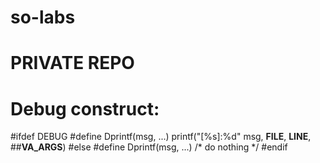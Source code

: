 # so-labs
# PRIVATE REPO
# Debug construct:

#ifdef DEBUG
#define Dprintf(msg, ...) printf("[%s]:%d" msg, __FILE__, __LINE__, ##__VA_ARGS__)
#else
#define Dprintf(msg, ...)	/* do nothing */
#endif
